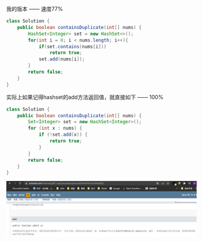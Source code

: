 我的版本 —— 速度77%
```java
class Solution {
    public boolean containsDuplicate(int[] nums) {
        HashSet<Integer> set = new HashSet<>();
        for(int i = 0; i < nums.length; i++){
            if(set.contains(nums[i]))
                return true;
            set.add(nums[i]);
        }
        return false;
    }
}
```

实际上如果记得hashset的add方法返回值，就直接如下 —— 100%
```java
class Solution {
    public boolean containsDuplicate(int[] nums) {
        Set<Integer> set = new HashSet<Integer>();
        for (int x : nums) {
            if (!set.add(x)) {
                return true;
            }
        }
        return false;
    }
}
```
![](https://raw.githubusercontent.com/sunmiao0301/Public-Pic-Bed/main/0330hashsetadd.png)
